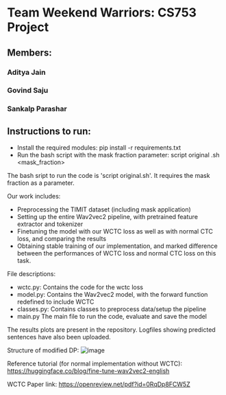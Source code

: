 # Team Weekend Warriors: CS753 Project

## Members:
### Aditya Jain
### Govind Saju
### Sankalp Parashar

## Instructions to run:
* Install the required modules: pip install -r requirements.txt
* Run the bash script with the mask fraction parameter: script original .sh <mask_fraction> 

The bash sript to run the code is 'script original.sh'. It requires the mask fraction as a parameter.

Our work includes:
* Preprocessing the TIMIT dataset (including mask application)
* Setting up the entire Wav2vec2 pipeline, with pretrained feature extractor and tokenizer
* Finetuning the model with our WCTC loss as well as with normal CTC loss, and comparing the results
* Obtaining stable training of our implementation, and marked difference between the performances of WCTC loss and normal CTC loss on this task. 

File descriptions:
* wctc.py: Contains the code for the wctc loss
* model.py: Contains the Wav2vec2 model, with the forward function redefined to include WCTC
* classes.py: Contains classes to preprocess data/setup the pipeline
* main.py The main file to run the code, evaluate and save the model

The results plots are present in the repository. Logfiles showing predicted sentences have also been uploaded.

Structure of modified DP:
![image](https://user-images.githubusercontent.com/81635126/234790105-25574c8a-d6f5-4c03-a5f3-0c88643ce477.png)


Reference tutorial (for normal implementation without WCTC): https://huggingface.co/blog/fine-tune-wav2vec2-english

WCTC Paper link: https://openreview.net/pdf?id=0RqDp8FCW5Z
